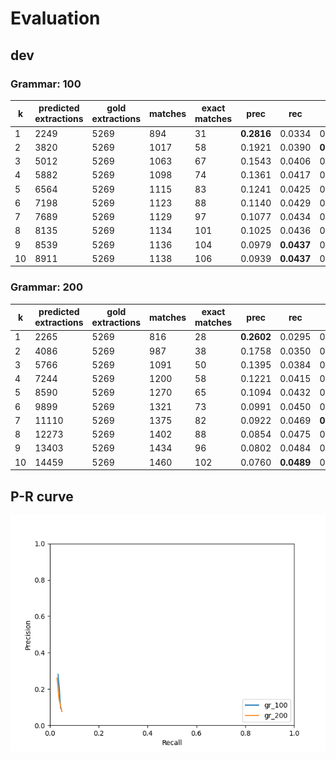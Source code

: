 # Evaluation
## dev
### Grammar: 100

|  k | predicted extractions | gold extractions | matches | exact matches | prec | rec | F1 |
|-------------- | -------------- | -------------- | -------------- | -------------- | -------------- | -------------- | -------------- | 
| 1 | 2249 | 5269 | 894 | 31 | **0.2816** | 0.0334 | 0.0596 | 
| 2 | 3820 | 5269 | 1017 | 58 | 0.1921 | 0.0390 | **0.0649** | 
| 3 | 5012 | 5269 | 1063 | 67 | 0.1543 | 0.0406 | 0.0642 | 
| 4 | 5882 | 5269 | 1098 | 74 | 0.1361 | 0.0417 | 0.0639 | 
| 5 | 6564 | 5269 | 1115 | 83 | 0.1241 | 0.0425 | 0.0633 | 
| 6 | 7198 | 5269 | 1123 | 88 | 0.1140 | 0.0429 | 0.0624 | 
| 7 | 7689 | 5269 | 1129 | 97 | 0.1077 | 0.0434 | 0.0619 | 
| 8 | 8135 | 5269 | 1134 | 101 | 0.1025 | 0.0436 | 0.0612 | 
| 9 | 8539 | 5269 | 1136 | 104 | 0.0979 | **0.0437** | 0.0604 | 
| 10 | 8911 | 5269 | 1138 | 106 | 0.0939 | **0.0437** | 0.0596 | 


### Grammar: 200

|  k | predicted extractions | gold extractions | matches | exact matches | prec | rec | F1 |
|-------------- | -------------- | -------------- | -------------- | -------------- | -------------- | -------------- | -------------- | 
| 1 | 2265 | 5269 | 816 | 28 | **0.2602** | 0.0295 | 0.0529 | 
| 2 | 4086 | 5269 | 987 | 38 | 0.1758 | 0.0350 | 0.0583 | 
| 3 | 5766 | 5269 | 1091 | 50 | 0.1395 | 0.0384 | 0.0603 | 
| 4 | 7244 | 5269 | 1200 | 58 | 0.1221 | 0.0415 | 0.0619 | 
| 5 | 8590 | 5269 | 1270 | 65 | 0.1094 | 0.0432 | 0.0620 | 
| 6 | 9899 | 5269 | 1321 | 73 | 0.0991 | 0.0450 | 0.0619 | 
| 7 | 11110 | 5269 | 1375 | 82 | 0.0922 | 0.0469 | **0.0621** | 
| 8 | 12273 | 5269 | 1402 | 88 | 0.0854 | 0.0475 | 0.0611 | 
| 9 | 13403 | 5269 | 1434 | 96 | 0.0802 | 0.0484 | 0.0603 | 
| 10 | 14459 | 5269 | 1460 | 102 | 0.0760 | **0.0489** | 0.0595 | 


## P-R curve
![](pr_dev.png)